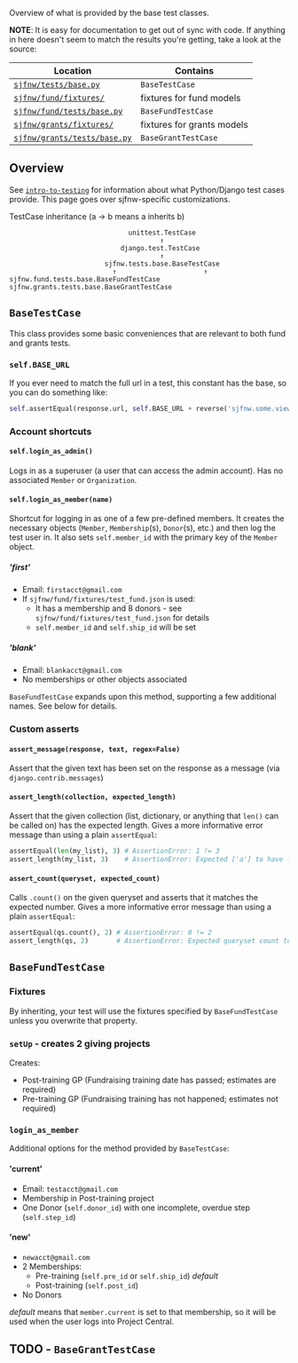 Overview of what is provided by the base test classes.

**NOTE**: It is easy for documentation to get out of sync with code. If anything in here doesn't seem to match the results you're getting, take a look at the source:

| Location | Contains |
|----------|----------|
| [`sjfnw/tests/base.py`](https://github.com/aisapatino/sjfnw/blob/master/sjfnw/tests/base.py) | `BaseTestCase` |
| [`sjfnw/fund/fixtures/`](https://github.com/aisapatino/sjfnw/blob/master/sjfnw/fund/fixtures) | fixtures for fund models |
| [`sjfnw/fund/tests/base.py`](https://github.com/aisapatino/sjfnw/blob/master/sjfnw/fund/tests/base.py) | `BaseFundTestCase` |
| [`sjfnw/grants/fixtures/`](https://github.com/aisapatino/sjfnw/blob/master/sjfnw/grants/fixtures) | fixtures for grants models |
| [`sjfnw/grants/tests/base.py`](https://github.com/aisapatino/sjfnw/blob/master/sjfnw/grants/tests/base.py) | `BaseGrantTestCase` |

## Overview

See [`intro-to-testing`](intro-to-testing.md) for information about what Python/Django test cases provide. This page goes over sjfnw-specific customizations.

TestCase inheritance (a → b means a inherits b)

```
                              unittest.TestCase
                                      ↑
                            django.test.TestCase
                                      ↑
                        sjfnw.tests.base.BaseTestCase
                          ↑                      ↑
sjfnw.fund.tests.base.BaseFundTestCase   sjfnw.grants.tests.base.BaseGrantTestCase
```

## `BaseTestCase`

This class provides some basic conveniences that are relevant to both fund and grants tests.

### `self.BASE_URL`

If you ever need to match the full url in a test, this constant has the base, so you can do something like:

```python
self.assertEqual(response.url, self.BASE_URL + reverse('sjfnw.some.view')
```

### Account shortcuts

#### `self.login_as_admin()`

Logs in as a superuser (a user that can access the admin account). Has no associated `Member` or `Organization`.

#### `self.login_as_member(name)`

Shortcut for logging in as one of a few pre-defined members. It creates the necessary objects (`Member`, `Membership`(s), `Donor`(s), etc.) and then log the test user in.  It also sets `self.member_id` with the primary key of the `Member` object.

##### 'first'

- Email: `firstacct@gmail.com`
- If `sjfnw/fund/fixtures/test_fund.json` is used:
  - It has a membership and 8 donors - see `sjfnw/fund/fixtures/test_fund.json` for details
  - `self.member_id` and `self.ship_id` will be set

##### 'blank'

- Email: `blankacct@gmail.com`
- No memberships or other objects associated


`BaseFundTestCase` expands upon this method, supporting a few additional names. See below for details.

### Custom asserts

#### `assert_message(response, text, regex=False)`

Assert that the given text has been set on the response as a message (via `django.contrib.messages`)

#### `assert_length(collection, expected_length)`

Assert that the given collection (list, dictionary, or anything that `len()` can be called on) has the expected length. Gives a more informative error message than using a plain `assertEqual`:

```py
assertEqual(len(my_list), 3) # AssertionError: 1 != 3
assert_length(my_list, 3)    # AssertionError: Expected ['a'] to have length of 3, but got 1
```

#### `assert_count(queryset, expected_count)`

Calls `.count()` on the given queryset and asserts that it matches the expected number. Gives a more informative error message than using a plain `assertEqual`:

```py
assertEqual(qs.count(), 2) # AssertionError: 0 != 2
assert_length(qs, 2)       # AssertionError: Expected queryset count to be 2, but got 0
```

## `BaseFundTestCase`

### Fixtures

By inheriting, your test will use the fixtures specified by `BaseFundTestCase` unless you overwrite that property.

### `setUp` - creates 2 giving projects

Creates:

- Post-training GP (Fundraising training date has passed; estimates are required)
- Pre-training GP (Fundraising training has not happened; estimates not required)

### `login_as_member`

Additional options for the method provided by `BaseTestCase`:

#### 'current'

- Email: `testacct@gmail.com`
- Membership in Post-training project
- One Donor (`self.donor_id`) with one incomplete, overdue step (`self.step_id`)

#### 'new'

- `newacct@gmail.com`
- 2 Memberships:
    - Pre-training (`self.pre_id` or `self.ship_id`) _default_
    - Post-training (`self.post_id`)
- No Donors

_default_ means that `member.current` is set to that membership, so it will be used when the user logs into Project Central.

## TODO - `BaseGrantTestCase`
